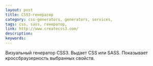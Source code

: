 ```yaml
---
layout: post
title: CSS3-генератор
category: css-generators, generators, services, 
tags: css, sass, генератор, 
link: http://www.createcss3.com/
description: 
keywords: 
---
```


<p>Визуальный генератор CSS3. Выдает CSS или SASS. Показывает кроссбраузерность выбранных свойств.</p>
